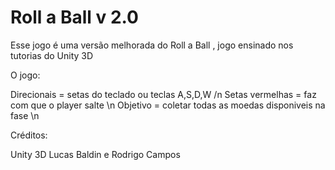 # Roll a Ball v 2.0
Esse jogo é uma versão melhorada do Roll a Ball , jogo ensinado nos tutorias do Unity 3D

O jogo:

Direcionais = setas do teclado ou teclas A,S,D,W /n
Setas vermelhas = faz com que o player salte \n
Objetivo = coletar todas as moedas disponiveis na fase \n


Créditos:

Unity 3D
Lucas Baldin e Rodrigo Campos

